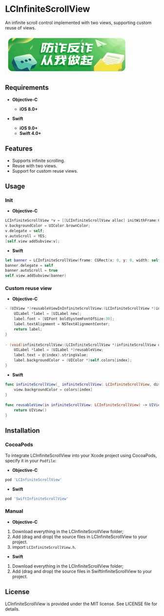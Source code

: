 # LCInfiniteScrollView
An infinite scroll control implemented with two views, supporting custom reuse of views.

![infinite-scroll](https://raw.githubusercontent.com/iLiuChang/LCInfiniteScrollView/main/Images/infinite.gif)

## Requirements

- **Objective-C**

  - **iOS 8.0+**

    

- **Swift**
  - **iOS 9.0+**
  - **Swift 4.0+**

## Features

- Supports infinite scrolling.
- Reuse with two views.
- Support for custom reuse views.

## Usage

### Init

- **Objective-C**

```objective-c
LCInfiniteScrollView *v = [[LCInfiniteScrollView alloc] initWithFrame:CGRectMake(0, 0, self.view.frame.size.width, 300)];
v.backgroundColor = UIColor.brownColor;
v.delegate = self;
v.autoScroll = YES;
[self.view addSubview:v];
```

- **Swift**

```swift
let banner = LCInfiniteScrollView(frame: CGRect(x: 0, y: 0, width: self.view.frame.size.width, height: 200))
banner.delegate = self
banner.autoScroll = true
self.view.addSubview(banner)
```

### Custom reuse view

- **Objective-C**

```objective-c
- (UIView *)reusableViewInInfiniteScrollView:(LCInfiniteScrollView *)infiniteScrollView {
    UILabel *label = [UILabel new];
    label.font = [UIFont boldSystemFontOfSize:30];
    label.textAlignment = NSTextAlignmentCenter;
    return label;
}

- (void)infiniteScrollView:(LCInfiniteScrollView *)infiniteScrollView displayReusableView:(UIView *)reusableView atIndex:(NSInteger)index {
    UILabel *label = (UILabel *)reusableView;
    label.text = @(index).stringValue;
    label.backgroundColor = (UIColor *)self.colors[index];
}
```

- **Swift**

```swift
func infiniteScrollView(_ infiniteScrollView: LCInfiniteScrollView, displayReusableView view: UIView, forIndex index: Int) {
    view.backgroundColor = colors[index]
}

func reusableView(in infiniteScrollView: LCInfiniteScrollView) -> UIView {
    return UIView()
}
```

## Installation

### CocoaPods

To integrate LCInfiniteScrollView into your Xcode project using CocoaPods, specify it in your `Podfile`:

- **Objective-C**

```ruby
pod 'LCInfiniteScrollView'
```

- **Swift**

```ruby
pod 'SwiftInfiniteScrollView'
```

### Manual

- **Objective-C**

1. Download everything in the LCInfiniteScrollView folder;
2. Add (drag and drop) the source files in LCInfiniteScrollView to your project.
3. import `LCInfiniteScrollView.h`.

- **Swift**

1. Download everything in the LCInfiniteScrollView folder;
2. Add (drag and drop) the source files in SwiftInfiniteScrollView to your project.

## License

LCInfiniteScrollView is provided under the MIT license. See LICENSE file for details.